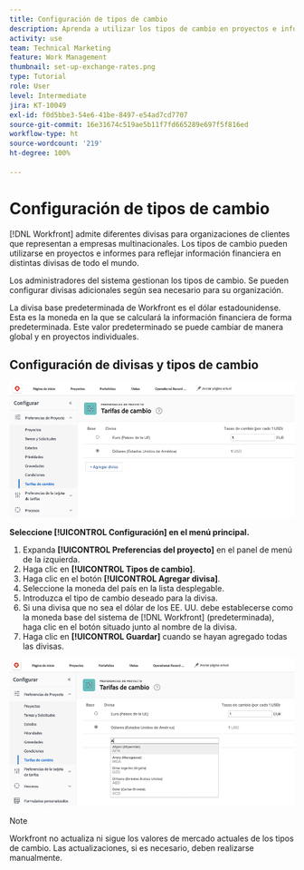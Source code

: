 ```yaml
---
title: Configuración de tipos de cambio
description: Aprenda a utilizar los tipos de cambio en proyectos e informes para reflejar la información financiera en las distintas divisas globales.
activity: use
team: Technical Marketing
feature: Work Management
thumbnail: set-up-exchange-rates.png
type: Tutorial
role: User
level: Intermediate
jira: KT-10049
exl-id: f0d5bbe3-54e6-41be-8497-e54ad7cd7707
source-git-commit: 16e31674c519ae5b11f7fd665289e697f5f816ed
workflow-type: ht
source-wordcount: '219'
ht-degree: 100%

---
```


# Configuración de tipos de cambio

[!DNL Workfront] admite diferentes divisas para organizaciones de clientes que representan a empresas multinacionales. Los tipos de cambio pueden utilizarse en proyectos e informes para reflejar información financiera en distintas divisas de todo el mundo.

Los administradores del sistema gestionan los tipos de cambio. Se pueden configurar divisas adicionales según sea necesario para su organización.

La divisa base predeterminada de Workfront es el dólar estadounidense. Esta es la moneda en la que se calculará la información financiera de forma predeterminada. Este valor predeterminado se puede cambiar de manera global y en proyectos individuales.

## Configuración de divisas y tipos de cambio

![Una imagen de la selección de tipos de cambio](assets/setting-up-finances-4.png)

**Seleccione [!UICONTROL Configuración] en el menú principal.**

1. Expanda **[!UICONTROL Preferencias del proyecto]** en el panel de menú de la izquierda.
1. Haga clic en **[!UICONTROL Tipos de cambio]**.
1. Haga clic en el botón **[!UICONTROL Agregar divisa]**.
1. Seleccione la moneda del país en la lista desplegable.
1. Introduzca el tipo de cambio deseado para la divisa.
1. Si una divisa que no sea el dólar de los EE. UU. debe establecerse como la moneda base del sistema de [!DNL Workfront] (predeterminada), haga clic en el botón situado junto al nombre de la divisa.
1. Haga clic en **[!UICONTROL Guardar]** cuando se hayan agregado todas las divisas.

![Una imagen de la adición de una divisa a la lista de tipos de cambio](assets/setting-up-finances-5.png)

>[!NOTE]
>
>Workfront no actualiza ni sigue los valores de mercado actuales de los tipos de cambio. Las actualizaciones, si es necesario, deben realizarse manualmente.
